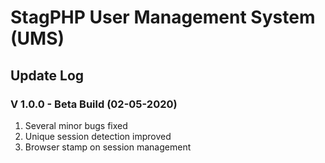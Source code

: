 # StagPHP User Management System (UMS)

## Update Log

### V 1.0.0 - Beta Build (02-05-2020)
1. Several minor bugs fixed
2. Unique session detection improved
3. Browser stamp on session management
